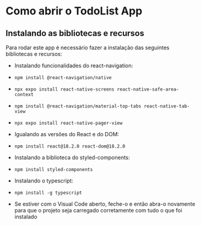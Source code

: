 # Como abrir o TodoList App
 
## Instalando as bibliotecas e recursos

Para rodar este app é necessário fazer a instalação das seguintes bibliotecas e recursos:

* Instalando funcionalidades do react-navigation:
* `npm install @react-navigation/native`
* `npx expo install react-native-screens react-native-safe-area-context`
* `npm install @react-navigation/material-top-tabs react-native-tab-view`
* `npx expo install react-native-pager-view`

* Igualando as versões do React e do DOM:
* `npm install react@18.2.0 react-dom@18.2.0`

* Instalando a biblioteca do styled-components:
* `npm install styled-components`

* Instalando o typescript:
* `npm install -g typescript`

* Se estiver com o Visual Code aberto, feche-o e então abra-o novamente para que o projeto seja carregado corretamente com tudo o que foi instalado